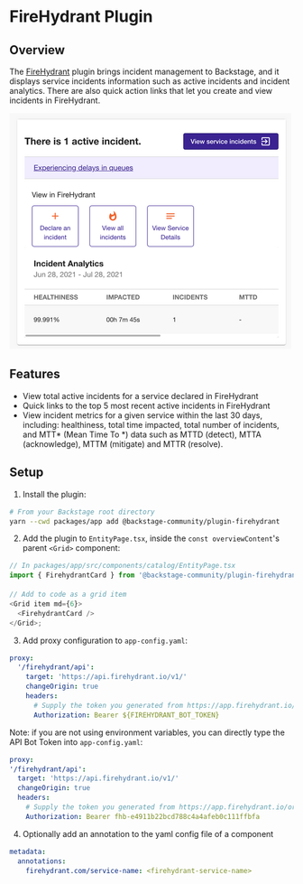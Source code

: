 # FireHydrant Plugin

## Overview

The [FireHydrant](https://firehydrant.io) plugin brings incident management to Backstage, and it displays service incidents information such as active incidents and incident analytics. There are also quick action links that let you create and view incidents in FireHydrant.

<img src="./doc/firehydrant_plugin_screenshot.png" alt="FireHydrant plugin screenshot">

## Features

- View total active incidents for a service declared in FireHydrant
- Quick links to the top 5 most recent active incidents in FireHydrant
- View incident metrics for a given service within the last 30 days, including: healthiness, total time impacted, total number of incidents, and MTT* (Mean Time To *) data such as MTTD (detect), MTTA (acknowledge), MTTM (mitigate) and MTTR (resolve).

## Setup

1. Install the plugin:

```bash
# From your Backstage root directory
yarn --cwd packages/app add @backstage-community/plugin-firehydrant
```

2. Add the plugin to `EntityPage.tsx`, inside the `const overviewContent`'s parent `<Grid>` component:

```ts
// In packages/app/src/components/catalog/EntityPage.tsx
import { FirehydrantCard } from '@backstage-community/plugin-firehydrant';

// Add to code as a grid item
<Grid item md={6}>
  <FirehydrantCard />
</Grid>;
```

3. Add proxy configuration to `app-config.yaml`:

```yaml
proxy:
  '/firehydrant/api':
    target: 'https://api.firehydrant.io/v1/'
    changeOrigin: true
    headers:
      # Supply the token you generated from https://app.firehydrant.io/organizations/bots
      Authorization: Bearer ${FIREHYDRANT_BOT_TOKEN}
```

Note: if you are not using environment variables, you can directly type the API Bot Token into `app-config.yaml`:

```yaml
proxy:
'/firehydrant/api':
  target: 'https://api.firehydrant.io/v1/'
  changeOrigin: true
  headers:
    # Supply the token you generated from https://app.firehydrant.io/organizations/bots
    Authorization: Bearer fhb-e4911b22bcd788c4a4afeb0c111ffbfa
```

4. Optionally add an annotation to the yaml config file of a component

```yaml
metadata:
  annotations:
    firehydrant.com/service-name: <firehydrant-service-name>
```
